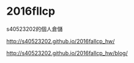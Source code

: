 # 2016fllcp

s40523202的個人倉儲

http://s40523202.github.io/2016fallcp_hw/

http://s40523202.github.io/2016fallcp_hw/blog/
